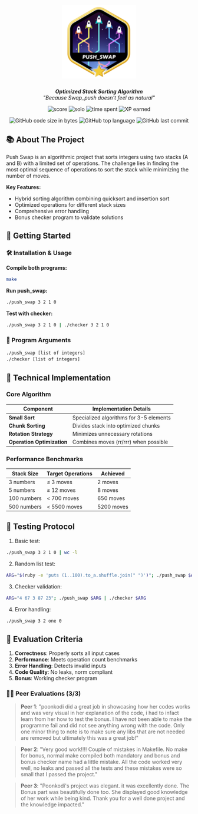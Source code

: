 <h1 align="center">
  <img src="https://github.com/senthilpoo10/badges/blob/main/badges/push_swapm.png" width="200"/>
</h1>

<p align="center">
  <b><i>Optimized Stack Sorting Algorithm</i></b><br>
  <i>"Because Swap_push doesn't feel as natural"</i>
</p>

<p align="center">
  <img alt="score" src="https://img.shields.io/badge/score-125%2F100-brightgreen" />
  <img alt="solo" src="https://img.shields.io/badge/solo-yellow" />
  <img alt="time spent" src="https://img.shields.io/badge/time%20spent-80%20hours-blue" />
  <img alt="XP earned" src="https://img.shields.io/badge/XP%20earned-672-orange" />
<p align="center">
  <img alt="GitHub code size in bytes" src="https://img.shields.io/github/languages/code-size/coding-school-projects/push_swap?color=lightblue" />
  <img alt="GitHub top language" src="https://img.shields.io/github/languages/top/coding-school-projects/push_swap?color=blue" />
  <img alt="GitHub last commit" src="https://img.shields.io/github/last-commit/coding-school-projects/push_swap?color=green" />
</p>

## 📚 About The Project

Push Swap is an algorithmic project that sorts integers using two stacks (A and B) with a limited set of operations. The challenge lies in finding the most optimal sequence of operations to sort the stack while minimizing the number of moves.

**Key Features:**
- Hybrid sorting algorithm combining quicksort and insertion sort
- Optimized operations for different stack sizes
- Comprehensive error handling
- Bonus checker program to validate solutions

## 🏁 Getting Started

### 🛠️ Installation & Usage

**Compile both programs:**
```bash
make
```

**Run push_swap:**
```bash
./push_swap 3 2 1 0
```

**Test with checker:**
```bash
./push_swap 3 2 1 0 | ./checker 3 2 1 0
```

### 📝 Program Arguments
```bash
./push_swap [list of integers]
./checker [list of integers]
```

## 🧠 Technical Implementation

### Core Algorithm
| Component | Implementation Details |
|-----------|------------------------|
| **Small Sort** | Specialized algorithms for 3-5 elements |
| **Chunk Sorting** | Divides stack into optimized chunks |
| **Rotation Strategy** | Minimizes unnecessary rotations |
| **Operation Optimization** | Combines moves (rr/rrr) when possible |

### Performance Benchmarks
| Stack Size | Target Operations | Achieved |
|------------|-------------------|----------|
| 3 numbers  | ≤ 3 moves         | 2 moves  |
| 5 numbers  | ≤ 12 moves        | 8 moves  |
| 100 numbers| < 700 moves       | 650 moves|
| 500 numbers| < 5500 moves      | 5200 moves|

## 🧪 Testing Protocol

1. Basic test:
```bash
./push_swap 3 2 1 0 | wc -l
```

2. Random list test:
```bash
ARG="$(ruby -e 'puts (1..100).to_a.shuffle.join(" ")')"; ./push_swap $ARG | wc -l
```

3. Checker validation:
```bash
ARG="4 67 3 87 23"; ./push_swap $ARG | ./checker $ARG
```

4. Error handling:
```bash
./push_swap 3 2 one 0
```

## 📝 Evaluation Criteria

1. **Correctness**: Properly sorts all input cases
2. **Performance**: Meets operation count benchmarks
3. **Error Handling**: Detects invalid inputs
4. **Code Quality**: No leaks, norm compliant
5. **Bonus**: Working checker program

### 🧑‍💻 Peer Evaluations (3/3)

> **Peer 1**: "poonkodi did a great job in showcasing how her codes works and was very visual in her explanation of the code, i had to infact learn from her how to test the bonus. I have not been able to make the programme fail and did not see anything wrong with the code. Only one minor thing to note is to make sure any libs that are not needed are removed but ultimately this was a great job!"

> **Peer 2**: "Very good work!!!! Couple of mistakes in Makefile. No make for bonus, normal make compiled both mandatory and bonus and bonus checker name had a little mistake. All the code worked very well, no leaks and passed all the tests and these mistakes were so small that I passed the project."

> **Peer 3**: "Poonkodi's project was elegant. it was excellently done. The Bonus part was beautifully done too. She displayed good knowledge of her work while being kind. Thank you for a well done project and the knowledge impacted."
